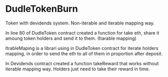 # DudleTokenBurn

Token with devidends system. Non-iterable and iterable mapping way.

In line 80 of DudleToken contract created a function for take eth, share it amoung token holders and send it to them. (Itarable mapping)

ItrableMaping is a librari using in DudleToken contract for iterate holders mapping, in order to send the eth to all of them in proportion after deposit.

In Devidends contract created a function takeReward that works without iterable mapping way. Holders just need to take their reward in time. 